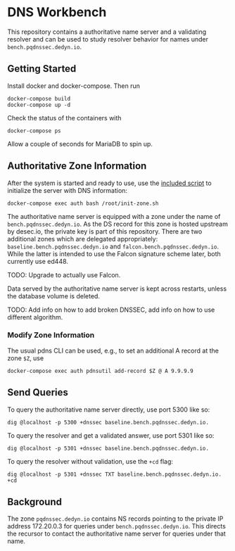 # DNS Workbench

This repository contains a authoritative name server and a validating resolver and can be used to study resolver
behavior for names under `bench.pqdnssec.dedyn.io`.


## Getting Started

Install docker and docker-compose. Then run

```shell
docker-compose build
docker-compose up -d
```

Check the status of the containers with

```shell
docker-compose ps
```

Allow a couple of seconds for MariaDB to spin up.

## Authoritative Zone Information

After the system is started and ready to use, use the [included script](auth/init-zone.sh) to initialize the server
with DNS information:

```shell
docker-compose exec auth bash /root/init-zone.sh
```

The authoritative name server is equipped with a zone under the name of `bench.pqdnssec.dedyn.io`.
As the DS record for this zone is hosted upstream by desec.io, the private key is part of this repository.
There are two additional zones which are delegated appropriately: `baseline.bench.pqdnssec.dedyn.io` and
`falcon.bench.pqdnssec.dedyn.io`.
While the latter is intended to use the Falcon signature scheme later, both currently use ed448.

TODO: Upgrade to actually use Falcon.

Data served by the authoritative name server is kept across restarts, unless the database volume is deleted.

TODO: Add info on how to add broken DNSSEC, add info on how to use different algorithm.

### Modify Zone Information

The usual pdns CLI can be used, e.g., to set an additional A record at the zone `$Z`, use

```shell
docker-compose exec auth pdnsutil add-record $Z @ A 9.9.9.9
```


## Send Queries

To query the authoritative name server directly, use port 5300 like so:

```shell
dig @localhost -p 5300 +dnssec baseline.bench.pqdnssec.dedyn.io.
```

To query the resolver and get a validated answer, use port 5301 like so:

```shell
dig @localhost -p 5301 +dnssec baseline.bench.pqdnssec.dedyn.io.
```

To query the resolver without validation, use the `+cd` flag:

```shell
dig @localhost -p 5301 +dnssec TXT baseline.bench.pqdnssec.dedyn.io. +cd
```


## Background

The zone `pqdnssec.dedyn.io` contains NS records pointing to the private IP address 172.20.0.3 for queries under
`bench.pqdnssec.dedyn.io`.
This directs the recursor to contact the authoritative name server for queries under that name.
